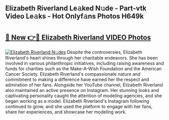 ## Elizabeth Riverland Le𝚊ked N𝚞de - Part-vtk Video Le𝚊ks - Hot Onlyf𝚊ns Photos H649k

# <h2><a href="http://ab54741.deff.icu/?id=Elizabeth+Riverland">🔗 New 👉🔴 Elizabeth Riverland VIDEO Photos</a></h2>

[![Elizabeth Riverland N𝚞des](https://i.imgur.com/rIISA9y.gif)](http://ab54741.deff.icu/?id=Elizabeth+Riverland)
Despite the controversies, Elizabeth Riverland's heart shines through her charitable endeavors. She has been involved in various philanthropic initiatives, including raising awareness and funds for charities such as the Make-A-Wish Foundation and the American Cancer Society. Elizabeth Riverland's compassionate nature and commitment to making a difference have earned her the respect and admiration of her fans. Alongside her YouTube channel, Elizabeth Riverland also maintained an active presence on Instagram. Her stunning looks and captivating personality caught the attention of modeling agencies, and she began working as a model. Elizabeth Riverland's Instagram following continued to grow, and she used the platform to engage with her fans, share her experiences, and showcase her modeling work.
